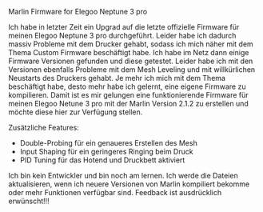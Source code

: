 Marlin Firmware for Elegoo Neptune 3 pro

Ich habe in letzter Zeit ein Upgrad auf die letzte offizielle Firmware für meinen Elegoo Neptune 3 pro durchgeführt.
Leider habe ich dadurch massiv Probleme mit dem Drucker gehabt, sodass ich mich näher mit dem Thema Custom Firmware beschäftigt habe.
Ich habe im Netz dann einige Firmware Versionen gefunden und diese getestet. 
Leider habe ich mit den Versionen ebenfalls Probleme mit dem Mesh Leveling und mit willkürlichen Neustarts des Druckers gehabt.
Je mehr ich mich mit dem Thema beschäftigt habe, desto mehr habe ich gelernt, eine eigene Firmware zu kompilieren. 
Damit ist es mir gelungen eine funktionierende Firmware für meinen Elegoo Netune 3 pro mit der Marlin Version 2.1.2 zu erstellen und möchte diese hier zur Verfügung stellen.

Zusätzliche Features:

- Double-Probing für ein genaueres Erstellen des Mesh
- Input Shaping für ein geringeres Ringing beim Druck
- PID Tuning für das Hotend und Druckbett aktiviert

Ich bin kein Entwickler und bin noch am lernen. Ich werde die Dateien aktualisieren, wenn ich neuere Versionen von Marlin kompiliert bekomme oder mehr Funktionen verfügbar sind.
Feedback ist ausdrücklich erwünscht!!!
